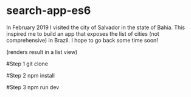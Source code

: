 # search-app-es6

In February 2019 I visited the city of Salvador in the state of Bahia. This inspired me to build an app that exposes the list of cities (not comprehensive) in Brazil. I hope to go back some time soon!

(renders result in a list view)

#Step 1
git clone

#Step 2
npm install

#Step 3
npm run dev
